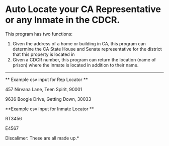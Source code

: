 Auto Locate your CA Representative or any Inmate in the CDCR.
=============================================================

This program has two functions:
1) Given the address of a home or building in CA, this program can determine the CA State House and Senate representative for the district that this property is located in 
2) Given a CDCR number, this program can return the location (name of prison) where the inmate is located in addition to their name. 
------------------------------------------------------


** Example csv input for Rep Locator **

457 Nirvana Lane, Teen Spirit, 90001

9636 Boogie Drive, Getting Down, 30033


**Example csv input for Inmate Locator **

RT3456

E4567


Discalimer: These are all made up.*
